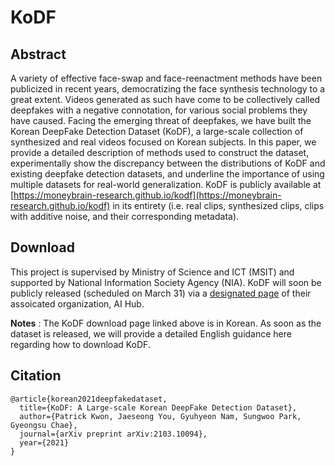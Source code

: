 # KoDF

## Abstract 
A variety of effective face-swap and face-reenactment methods have been publicized in recent years, democratizing the face synthesis technology to a great extent. Videos generated as such have come to be collectively called deepfakes with a negative connotation, for various social problems they have caused. Facing the emerging threat of deepfakes, we have built the Korean DeepFake Detection Dataset (KoDF), a large-scale collection of synthesized and real videos focused on Korean subjects. In this paper, we provide a detailed description of methods used to construct the dataset, experimentally show the discrepancy between the distributions of KoDF and existing deepfake detection datasets, and underline the importance of using multiple datasets for real-world generalization. KoDF is publicly available at [https://moneybrain-research.github.io/kodf](https://moneybrain-research.github.io/kodf) in its entirety (i.e. real clips, synthesized clips, clips with additive noise, and their corresponding metadata).

## Download 
This project is supervised by Ministry of Science and ICT (MSIT) and supported by National Information Society Agency (NIA). KoDF will soon be publicly released (scheduled on March 31) via a [designated page](https://aihub.or.kr/aidata/8005) of their assoicated organization, AI Hub.

**Notes** : The KoDF download page linked above is in Korean. As soon as the dataset is released, we will provide a detailed English guidance here regarding how to download KoDF.

## Citation 

```plain
@article{korean2021deepfakedataset,
  title={KoDF: A Large-scale Korean DeepFake Detection Dataset},
  author={Patrick Kwon, Jaeseong You, Gyuhyeon Nam, Sungwoo Park, Gyeongsu Chae},
  journal={arXiv preprint arXiv:2103.10094},
  year={2021}
}
```
